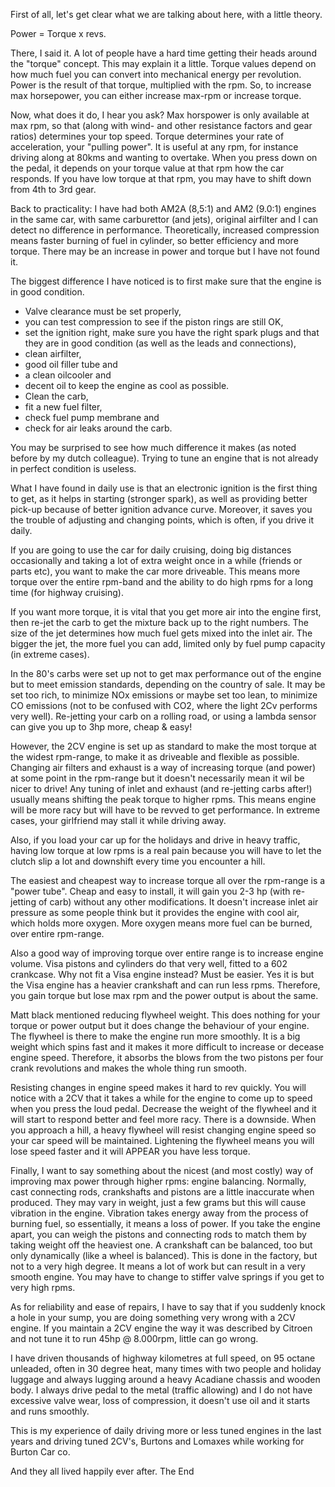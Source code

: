 First of all, let's get clear what we are talking about here, with a little theory. 

Power = Torque x revs. 

There, I said it. A lot of people have a hard time getting their heads around the "torque" concept. This may explain it a little. Torque values depend on how much fuel you can convert into mechanical energy per revolution. Power is the result of that torque, multiplied with the rpm. So, to increase max horsepower, you can either increase max-rpm or increase torque. 

Now, what does it do, I hear you ask? Max horspower is only available at max rpm, so that (along with wind- and other resistance factors and gear ratios) determines your top speed. Torque determines your rate of acceleration, your "pulling power". It is useful at any rpm, for instance driving along at 80kms and wanting to overtake. When you press down on the pedal, it depends on your torque value at that rpm how the car responds. If you have low torque at that rpm, you may have to shift down from 4th to 3rd gear. 

Back to practicality: I have had both AM2A (8,5:1) and AM2 (9.0:1) engines in the same car, with same carburettor (and jets), original airfilter and I can detect no difference in performance. Theoretically, increased compression means faster burning of fuel in cylinder, so better efficiency and more torque. There may be an increase in power and torque but I have not found it. 

The biggest difference I have noticed is to first make sure that the engine is in good condition. 

- Valve clearance must be set properly, 
- you can test compression to see if the piston rings are still OK,
- set the ignition right, make sure you have the right spark plugs and that they are in good condition (as well as the leads and connections), 
- clean airfilter, 
- good oil filler tube and 
- a clean oilcooler and 
- decent oil to keep the engine as cool as possible. 
- Clean the carb, 
- fit a new fuel filter, 
- check fuel pump membrane and 
- check for air leaks around the carb. 

You may be surprised to see how much difference it makes (as noted before by my dutch colleague). Trying to tune an engine that is not already in perfect condition is useless. 

What I have found in daily use is that an electronic ignition is the first thing to get, as it helps in starting (stronger spark), as well as providing better pick-up because of better ignition advance curve. Moreover, it saves you the trouble of adjusting and changing points, which is often, if you drive it daily. 

If you are going to use the car for daily cruising, doing big distances occasionally and taking a lot of extra weight once in a while (friends or parts etc), you want to make the car more driveable. This means more torque over the entire rpm-band and the ability to do high rpms for a long time (for highway cruising). 

If you want more torque, it is vital that you get more air into the engine first, then re-jet the carb to get the mixture back up to the right numbers. The size of the jet determines how much fuel gets mixed into the inlet air. The bigger the jet, the more fuel you can add, limited only by fuel pump capacity (in extreme cases). 

In the 80's carbs were set up not to get max performance out of the engine but to meet emission standards, depending on the country of sale. It may be set too rich, to minimize NOx emissions or maybe set too lean, to minimize CO emissions (not to be confused with CO2, where the light 2Cv performs very well). Re-jetting your carb on a rolling road, or using a lambda sensor can give you up to 3hp more, cheap & easy! 

However, the 2CV engine is set up as standard to make the most torque at the widest rpm-range, to make it as driveable and flexible as possible. Changing air filters and exhaust is a way of increasing torque (and power) at some point in the rpm-range but it doesn't necessarily mean it wil be nicer to drive! Any tuning of inlet and exhaust (and re-jetting carbs after!) usually means shifting the peak torque to higher rpms. This means engine will be more racy but will have to be revved to get performance. In extreme cases, your girlfriend may stall it while driving away. 

Also, if you load your car up for the holidays and drive in heavy traffic, having low torque at low rpms is a real pain because you will have to let the clutch slip a lot and downshift every time you encounter a hill. 

The easiest and cheapest way to increase torque all over the rpm-range is a "power tube". Cheap and easy to install, it will gain you 2-3 hp (with re-jetting of carb) without any other modifications. It doesn't increase inlet air pressure as some people think but it provides the engine with cool air, which holds more oxygen. More oxygen means more fuel can be burned, over entire rpm-range. 

Also a good way of improving torque over entire range is to increase engine volume. Visa pistons and cylinders do that very well, fitted to a 602 crankcase. Why not fit a Visa engine instead? Must be easier. Yes it is but the Visa engine has a heavier crankshaft and can run less rpms. Therefore, you gain torque but lose max rpm and the power output is about the same. 

Matt black mentioned reducing flywheel weight. This does nothing for your torque or power output but it does change the behaviour of your engine. The flywheel is there to make the engine run more smoothly. It is a big weight which spins fast and it makes it more difficult to increase or decease engine speed. Therefore, it absorbs the blows from the two pistons per four crank revolutions and makes the whole thing run smooth. 

Resisting changes in engine speed makes it hard to rev quickly. You will notice with a 2CV that it takes a while for the engine to come up to speed when you press the loud pedal. Decrease the weight of the flywheel and it will start to respond better and feel more racy. There is a downside. When you approach a hill, a heavy flywheel will resist changing engine speed so your car speed will be maintained. Lightening the flywheel means you will lose speed faster and it will APPEAR you have less torque. 

Finally, I want to say something about the nicest (and most costly) way of improving max power through higher rpms: engine balancing. Normally, cast connecting rods, crankshafts and pistons are a little inaccurate when produced. They may vary in weight, just a few grams but this will cause vibration in the engine. Vibration takes energy away from the process of burning fuel, so essentially, it means a loss of power. If you take the engine apart, you can weigh the pistons and connecting rods to match them by taking weight off the heaviest one. A crankshaft can be balanced, too but only dynamically (like a wheel is balanced). This is done in the factory, but not to a very high degree. It means a lot of work but can result in a very smooth engine. You may have to change to stiffer valve springs if you get to very high rpms. 

As for reliability and ease of repairs, I have to say that if you suddenly knock a hole in your sump, you are doing something very wrong with a 2CV engine. If you maintain a 2CV engine the way it was described by Citroen and not tune it to run 45hp @ 8.000rpm, little can go wrong. 

I have driven thousands of highway kilometres at full speed, on 95 octane unleaded, often in 30 degree heat, many times with two people and holiday luggage and always lugging around a heavy Acadiane chassis and wooden body. I always drive pedal to the metal (traffic allowing) and I do not have excessive valve wear, loss of compression, it doesn't use oil and it starts and runs smoothly. 

This is my experience of daily driving more or less tuned engines in the last years and driving tuned 2CV's, Burtons and Lomaxes while working for Burton Car co. 

And they all lived happily ever after. The End

